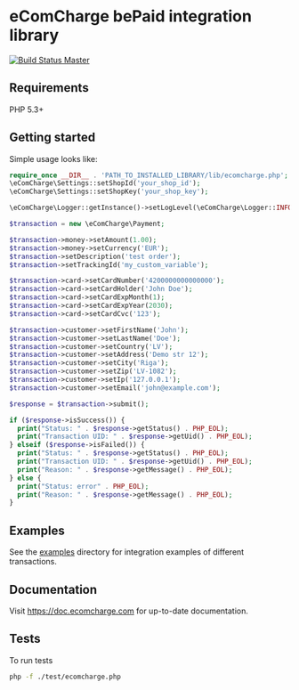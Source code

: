 # eComCharge bePaid integration library

[![Build Status Master](https://travis-ci.org/ecomcharge/bepaid-api-php.svg?branch=master)](https://travis-ci.org/ecomcharge/bepaid-api-php)

## Requirements

PHP 5.3+

## Getting started

Simple usage looks like:

```php
require_once __DIR__ . 'PATH_TO_INSTALLED_LIBRARY/lib/ecomcharge.php';
\eComCharge\Settings::setShopId('your_shop_id');
\eComCharge\Settings::setShopKey('your_shop_key');

\eComCharge\Logger::getInstance()->setLogLevel(\eComCharge\Logger::INFO);

$transaction = new \eComCharge\Payment;

$transaction->money->setAmount(1.00);
$transaction->money->setCurrency('EUR');
$transaction->setDescription('test order');
$transaction->setTrackingId('my_custom_variable');

$transaction->card->setCardNumber('4200000000000000');
$transaction->card->setCardHolder('John Doe');
$transaction->card->setCardExpMonth(1);
$transaction->card->setCardExpYear(2030);
$transaction->card->setCardCvc('123');

$transaction->customer->setFirstName('John');
$transaction->customer->setLastName('Doe');
$transaction->customer->setCountry('LV');
$transaction->customer->setAddress('Demo str 12');
$transaction->customer->setCity('Riga');
$transaction->customer->setZip('LV-1082');
$transaction->customer->setIp('127.0.0.1');
$transaction->customer->setEmail('john@example.com');

$response = $transaction->submit();

if ($response->isSuccess()) {
  print("Status: " . $response->getStatus() . PHP_EOL);
  print("Transaction UID: " . $response->getUid() . PHP_EOL);
} elseif ($response->isFailed()) {
  print("Status: " . $response->getStatus() . PHP_EOL);
  print("Transaction UID: " . $response->getUid() . PHP_EOL);
  print("Reason: " . $response->getMessage() . PHP_EOL);
} else {
  print("Status: error" . PHP_EOL);
  print("Reason: " . $response->getMessage() . PHP_EOL);
}
```

## Examples

See the [examples](examples) directory for integration examples of different
transactions.

## Documentation

Visit https://doc.ecomcharge.com for up-to-date documentation.

## Tests

To run tests

```bash
php -f ./test/ecomcharge.php
```

